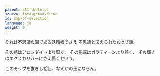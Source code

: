 ```yaml
---
parent: attribute.ce
source: fate-grand-order
id: mop-of-selection
language: ja
weight: 0
---
```


それは不思議の園である妖精郷でさえ
不思議と伝えられたおとぎ話。

その柄はアロンダイトより堅く、
その先端はガラティーンより熱く、
その輝きはエクスカリバーにさえ届くという。

このモップを抜きし給仕、なんかの王にならん。
